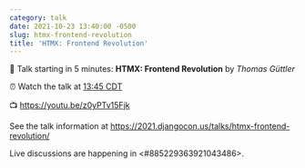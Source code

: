 ```yaml
---
category: talk
date: 2021-10-23 13:40:00 -0500
slug: htmx-frontend-revolution
title: 'HTMX: Frontend Revolution'
---
```


:tada: Talk starting in 5 minutes: **HTMX: Frontend Revolution** by *Thomas Güttler*

:alarm_clock: Watch the talk at [13:45 CDT](https://time.is/compare/0145PM_23_October_2021_in_Chicago)

:tv: https://youtu.be/z0yPTv15Fjk

See the talk information at https://2021.djangocon.us/talks/htmx-frontend-revolution/

Live discussions are happening in <#885229363921043486>.